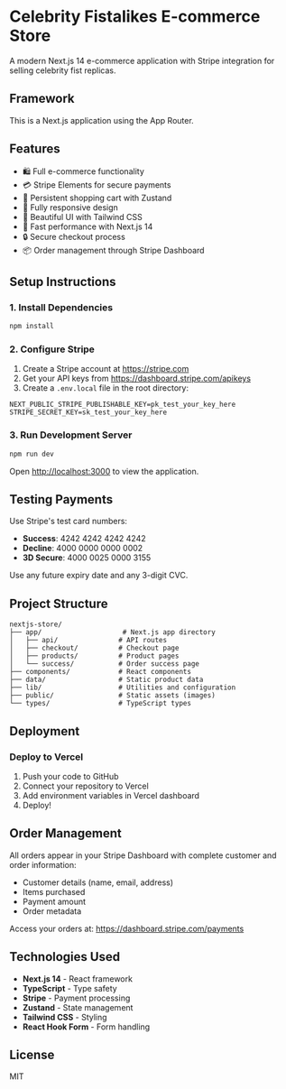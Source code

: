 # Celebrity Fistalikes E-commerce Store

A modern Next.js 14 e-commerce application with Stripe integration for selling celebrity fist replicas.

## Framework

This is a Next.js application using the App Router.

## Features

- 🛍️ Full e-commerce functionality
- 💳 Stripe Elements for secure payments
- 🛒 Persistent shopping cart with Zustand
- 📱 Fully responsive design
- 🎨 Beautiful UI with Tailwind CSS
- 🚀 Fast performance with Next.js 14
- 🔒 Secure checkout process
- 📦 Order management through Stripe Dashboard

## Setup Instructions

### 1. Install Dependencies

```bash
npm install
```

### 2. Configure Stripe

1. Create a Stripe account at https://stripe.com
2. Get your API keys from https://dashboard.stripe.com/apikeys
3. Create a `.env.local` file in the root directory:

```env
NEXT_PUBLIC_STRIPE_PUBLISHABLE_KEY=pk_test_your_key_here
STRIPE_SECRET_KEY=sk_test_your_key_here
```

### 3. Run Development Server

```bash
npm run dev
```

Open [http://localhost:3000](http://localhost:3000) to view the application.

## Testing Payments

Use Stripe's test card numbers:
- **Success**: 4242 4242 4242 4242
- **Decline**: 4000 0000 0000 0002
- **3D Secure**: 4000 0025 0000 3155

Use any future expiry date and any 3-digit CVC.

## Project Structure

```
nextjs-store/
├── app/                    # Next.js app directory
│   ├── api/               # API routes
│   ├── checkout/          # Checkout page
│   ├── products/          # Product pages
│   └── success/           # Order success page
├── components/            # React components
├── data/                  # Static product data
├── lib/                   # Utilities and configuration
├── public/                # Static assets (images)
└── types/                 # TypeScript types
```

## Deployment

### Deploy to Vercel

1. Push your code to GitHub
2. Connect your repository to Vercel
3. Add environment variables in Vercel dashboard
4. Deploy!

## Order Management

All orders appear in your Stripe Dashboard with complete customer and order information:
- Customer details (name, email, address)
- Items purchased
- Payment amount
- Order metadata

Access your orders at: https://dashboard.stripe.com/payments

## Technologies Used

- **Next.js 14** - React framework
- **TypeScript** - Type safety
- **Stripe** - Payment processing
- **Zustand** - State management
- **Tailwind CSS** - Styling
- **React Hook Form** - Form handling

## License

MIT